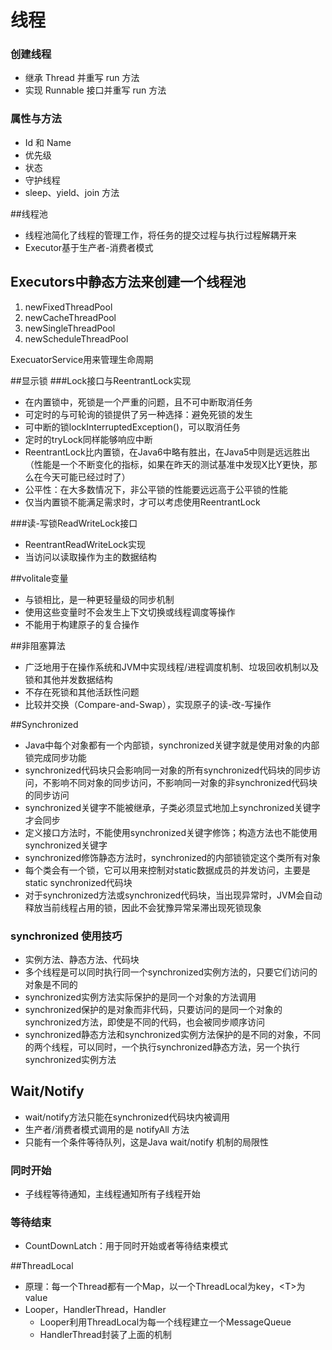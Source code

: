 # 线程

### 创建线程

- 继承 Thread 并重写 run 方法
- 实现 Runnable 接口并重写 run 方法

### 属性与方法

- Id 和 Name
- 优先级
- 状态
- 守护线程
- sleep、yield、join 方法

##线程池

* 线程池简化了线程的管理工作，将任务的提交过程与执行过程解耦开来
* Executor基于生产者-消费者模式

## Executors中静态方法来创建一个线程池
1. newFixedThreadPool
2. newCacheThreadPool
3. newSingleThreadPool
4. newScheduleThreadPool

ExecuatorService用来管理生命周期

##显示锁
###Lock接口与ReentrantLock实现
* 在内置锁中，死锁是一个严重的问题，且不可中断取消任务
* 可定时的与可轮询的锁提供了另一种选择：避免死锁的发生
* 可中断的锁lockInterruptedException()，可以取消任务
* 定时的tryLock同样能够响应中断
* ReentrantLock比内置锁，在Java6中略有胜出，在Java5中则是远远胜出（性能是一个不断变化的指标，如果在昨天的测试基准中发现X比Y更快，那么在今天可能已经过时了）
* 公平性：在大多数情况下，非公平锁的性能要远远高于公平锁的性能
* 仅当内置锁不能满足需求时，才可以考虑使用ReentrantLock

###读-写锁ReadWriteLock接口
* ReentrantReadWriteLock实现
* 当访问以读取操作为主的数据结构

##volitale变量
* 与锁相比，是一种更轻量级的同步机制
* 使用这些变量时不会发生上下文切换或线程调度等操作
* 不能用于构建原子的复合操作

##非阻塞算法
* 广泛地用于在操作系统和JVM中实现线程/进程调度机制、垃圾回收机制以及锁和其他并发数据结构
* 不存在死锁和其他活跃性问题
* 比较并交换（Compare-and-Swap），实现原子的读-改-写操作


##Synchronized
* Java中每个对象都有一个内部锁，synchronized关键字就是使用对象的内部锁完成同步功能
* synchronized代码块只会影响同一对象的所有synchronized代码块的同步访问，不影响不同对象的同步访问，不影响同一对象的非synchronized代码块的同步访问
* synchronized关键字不能被继承，子类必须显式地加上synchronized关键字才会同步
* 定义接口方法时，不能使用synchronized关键字修饰；构造方法也不能使用synchronized关键字
* synchronized修饰静态方法时，synchronized的内部锁锁定这个类所有对象
* 每个类会有一个锁，它可以用来控制对static数据成员的并发访问，主要是static synchronized代码块
* 对于synchronized方法或synchronized代码块，当出现异常时，JVM会自动释放当前线程占用的锁，因此不会犹豫异常呆滞出现死锁现象

### synchronized 使用技巧

- 实例方法、静态方法、代码块
- 多个线程是可以同时执行同一个synchronized实例方法的，只要它们访问的对象是不同的
- synchronized实例方法实际保护的是同一个对象的方法调用
- synchronized保护的是对象而非代码，只要访问的是同一个对象的synchronized方法，即使是不同的代码，也会被同步顺序访问
- synchronized静态方法和synchronized实例方法保护的是不同的对象，不同的两个线程，可以同时，一个执行synchronized静态方法，另一个执行synchronized实例方法

## Wait/Notify

- wait/notify方法只能在synchronized代码块内被调用
- 生产者/消费者模式调用的是 notifyAll 方法
- 只能有一个条件等待队列，这是Java wait/notify 机制的局限性

### 同时开始

- 子线程等待通知，主线程通知所有子线程开始

### 等待结束

- CountDownLatch：用于同时开始或者等待结束模式

##ThreadLocal
* 原理：每一个Thread都有一个Map，以一个ThreadLocal为key，\<T\>为value
* Looper，HandlerThread，Handler
    * Looper利用ThreadLocal为每一个线程建立一个MessageQueue
    * HandlerThread封装了上面的机制

